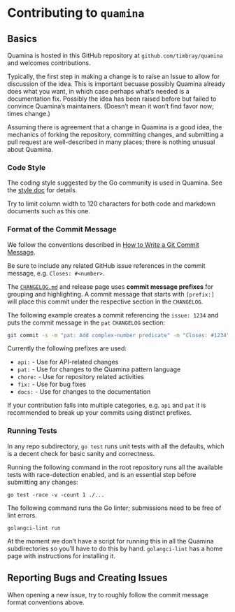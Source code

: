 # Contributing to `quamina`

## Basics

Quamina is hosted in this GitHub repository 
at `github.com/timbray/quamina` and welcomes 
contributions.

Typically, the first step in making a change is to 
raise an Issue to allow for discussion of the idea. 
This is important becuase possibly Quamina already
does what you want, in which case perhaps what’s 
needed is a documentation fix. Possibly the idea 
has been raised before but failed to convince Quamina’s
maintainers. (Doesn’t mean it won’t find favor now;
times change.)

Assuming there is agreement that a change in Quamina
is a good idea, the mechanics of forking the repository,
committing changes, and submitting a pull request are
well-described in many places; there is nothing 
unusual about Quamina.

### Code Style

The coding style suggested by the Go community is 
used in Quamina. See the
[style doc](https://github.com/golang/go/wiki/CodeReviewComments) for details.

Try to limit column width to 120 characters for both code and markdown documents
such as this one.

### Format of the Commit Message

We follow the conventions described in [How to Write a Git Commit
Message](http://chris.beams.io/posts/git-commit/).

Be sure to include any related GitHub issue references in the commit message,
e.g. `Closes: #<number>`.

The [`CHANGELOG.md`](./CHANGELOG.md) and release page uses **commit message
prefixes** for grouping and highlighting. A commit message that
starts with `[prefix:] ` will place this commit under the respective
section in the `CHANGELOG`.

The following example creates a commit referencing the `issue: 1234` and puts
the commit message in the `pat` `CHANGELOG` section:

```bash
git commit -s -m "pat: Add complex-number predicate" -m "Closes: #1234"
```

Currently the following prefixes are used:

- `api:` - Use for API-related changes
- `pat:` - Use for changes to the Quamina pattern language
- `chore:` - Use for repository related activities
- `fix:` - Use for bug fixes
- `docs:` - Use for changes to the documentation

If your contribution falls into multiple categories, e.g. `api` and `pat` it
is recommended to break up your commits using distinct prefixes.

### Running Tests

In any repo subdirectory, `go test` runs unit tests
with all the defaults, which is a decent check for basic
sanity and correctness.

Running the following command in the root repository runs
all the available tests with race-detection enabled, and 
is an essential step before submitting any changes:

```shell
go test -race -v -count 1 ./...
```

The following command runs the Go linter; submissions 
need to be free of lint errors.

```shell
golangci-lint run  
```

At the moment we don’t have a script for running this 
in all the Quamina subdirectories so you’ll have to do
this by hand.  `golangci-lint` has a home page with
instructions for installing it.

## Reporting Bugs and Creating Issues

When opening a new issue, try to roughly follow the commit message format
conventions above.